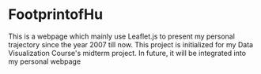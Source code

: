 # FootprintofHu
This is a webpage which mainly use Leaflet.js to present my personal trajectory since the year 2007 till now.
This project is initialized for my Data Visualization Course's midterm project. In future, it will be integrated into my personal webpage
